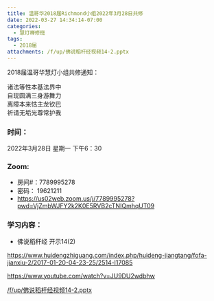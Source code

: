 ```yaml
---
title: 温哥华2018届Richmond小组2022年3月28日共修
date: 2022-03-27 14:34:14-07:00
categories:
  - 慧灯禅修班
tags:
  - 2018届
attachments: /f/up/佛说稻杆经视频14-2.pptx
---
```

2018届温哥华慧灯小组共修通知：

诸法等性本基法界中\
自现圆满三身游舞力\
离障本来怙主龙钦巴\
祈请无垢光尊常护我  

### 时间：

2022年3月28日 星期一 下午6：30

### Zoom:

* 房间#：7789995278 
* 密码： 19621211
* <https://us02web.zoom.us/j/7789995278?pwd=VjZmbWJFY2k2K0E5RVB2cTNIQmhqUT09>

### 学习内容：

* 佛说稻秆经 开示14(2)

<https://www.huidengzhiguang.com/index.php/huideng-jiangtang/fofa-jianxiu-2/2017-01-20-04-23-25/2514-l17085>

<https://www.youtube.com/watch?v=JU9DU2wdbhw>

[/f/up/佛说稻杆经视频14-2.pptx](/f/up/佛说稻杆经视频14-2.pptx)
